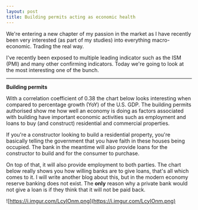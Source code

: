 ```yaml
---
layout: post
title: Building permits acting as economic health
---
```


We're entering a new chapter of my passion in the market as I have recently been very interested (as part of my studies) into everything macro-economic. Trading the real way.

I've recently been exposed to multiple leading indicator such as the ISM (PMI) and many other confirming indicators. Today we're going to look at the most interesting one of the bunch.

---



**Building permits**

With a correlation coefficient of 0.38 the chart below looks interesting when compared to percentage growth (YoY) of the U.S. GDP. The building permits authorised show me how well an economy is doing as factors associated with building have important economic activities such as employment and loans to buy (and construct) residential and commercial properties.

If you're a constructor looking to build a residential property, you're basically telling the government that you have faith in these houses being occupied. The bank in the meantime will also provide loans for the constructor to build and for the consumer to purchase.

On top of that, it will also provide employment to both parties. The chart below really shows you how willing banks are to give loans, that's all which comes to it. I will write another blog about this, but in the modern economy reserve banking does not exist. The **only** reason why a private bank would not give a loan is if they think that it will not be paid back.

![https://i.imgur.com/LcyIOnm.png](https://i.imgur.com/LcyIOnm.png)

